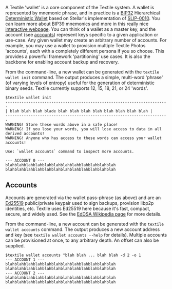 A Textile 'wallet' is a core component of the Textile system. A wallet is represented by mnemonic phrase, and in practice is a [BIP32](https://github.com/bitcoin/bips/blob/master/bip-0032.mediawiki) Hierarchical [Deterministic Wallet](https://en.bitcoin.it/wiki/Deterministic_wallet) based on Stellar's implementation of [SLIP-0010](https://github.com/satoshilabs/slips/blob/master/slip-0010.md). You can learn more about BIP39 mnemonics and more in this really nice [interactive webpage](https://iancoleman.io/bip39/). You can think of a wallet as a master key, and the account (see [accounts](/learn/wallet#Accounts)) represent keys specific to a given application or use-case. Any given wallet may create an arbitrary number of accounts. For example, you may use a wallet to provision multiple Textile Photos 'accounts', each with a completely different persona if you so choose. This provides a powerful framework 'partitioning' use cases. It is also the backbone for enabling account backup and recovery.

From the command-line, a new wallet can be generated with the `textile wallet init` command. The output produces a simple, multi-word 'phrase' (of varying levels of entropy) useful for the generation of deterministic binary seeds. Textile currently supports 12, 15, 18, 21, or 24 'words'.

```
$textile wallet init
-----------------------------------------------------------------------
| blah blah blah blade blah blah blah blah blah blah blah blah |
-----------------------------------------------------------------------
WARNING! Store these words above in a safe place!
WARNING! If you lose your words, you will lose access to data in all derived accounts!
WARNING! Anyone who has access to these words can access your wallet accounts!

Use: `wallet accounts` command to inspect more accounts.

--- ACCOUNT 0 ---
blahblahblahblahblahblahblahblahblahblahblahblah
blahblahblahblahblahblahblahblahblahblahblahblah
```

## Accounts

Accounts are generated via the wallet pass-phrase (as above) and are an [Ed25519](https://ed25519.cr.yp.to/) public/private keypair used to sign backups, provision libp2p identities, etc. Textile uses Ed25519 here because it's fast, compact, secure, and widely used. See the [EdDSA Wikipedia page](https://en.wikipedia.org/wiki/EdDSA) for more details.

From the command-line, a new account can be generated with the `textile wallet accounts` command. The output produces a new account address and key (see `textile wallet accounts --help` for details). Multiple accounts can be provisioned at once, to any arbitrary depth. An offset can also be supplied.

```
$textile wallet accounts "blah blah ... blah blah -d 2 -o 1
--- ACCOUNT 1 ---
blahblahblahblahblahblahblahblahblahblahblahblah
blahblahblahblahblahblahblahblahblahblahblahblah
--- ACCOUNT 2 ---
blahblahblahblahblahblahblahblahblahblahblahblah
blahblahblahblahblahblahblahblahblahblahblahblah
```
